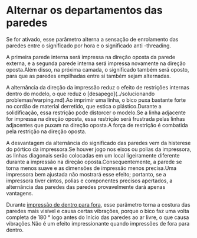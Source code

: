 Alternar os departamentos das paredes
====
Se for ativado, esse parâmetro alterna a sensação de enrolamento das paredes entre o significado por hora e o significado anti -threading.

A primeira parede interna será impressa na direção oposta da parede externa, e a segunda parede interna será impressa novamente na direção oposta.Além disso, na próxima camada, o significado também será oposto, para que as paredes empilhadas entre si também sejam alternadas.

A alternância da direção da impressão reduz o efeito de restrições internas dentro do modelo, o que reduz o [desapego](../solucionando problemas/warping.md).Ao imprimir uma linha, o bico puxa bastante forte no cordão de material derretido, que estica o plástico.Durante a solidificação, essa restrição pode distorcer o modelo.Se a linha adjacente for impressa na direção oposta, essa restrição será frustrada pelas linhas adjacentes que puxam na direção oposta.A força de restrição é combatida pela restrição na direção oposta.

A desvantagem da alternância do significado das paredes vem da histerese do pórtico da impressora.Se houver jogo nos eixos ou polias da impressora, as linhas diagonais serão colocadas em um local ligeiramente diferente durante a impressão na direção oposta.Consequentemente, a parede se torna menos suave e as dimensões de impressão menos precisa.Uma impressora bem ajustada não mostrará esse efeito; portanto, se a impressora tiver cintos, polias e componentes precisos apertados, a alternância das paredes das paredes provavelmente dará apenas vantagens.

Durante [impressão de dentro para fora](../shell/inet_direction.md), esse parâmetro torna a costura das paredes mais visível e causa certas vibrações, porque o bico faz uma volta completa de 180 ° logo antes do Início das paredes ao ar livre, o que causa vibrações.Não é um efeito impressionante quando impressões de fora para dentro.